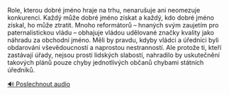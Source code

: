 
Role, kterou dobré jméno hraje na trhu, nenarušuje ani neomezuje konkurenci. Každý může dobré jméno získat a každý, kdo dobré jméno získal, ho může ztratit. Mnoho reformátorů – hnaných svým zaujetím pro paternalistickou vládu – obhajuje vládou udělované značky kvality jako náhradu za obchodní jméno. Měli by pravdu, kdyby vládci a úředníci byli obdarováni vševědoucností a naprostou nestranností. Ale protože ti, kteří zastávají úřady, nejsou prosti lidských slabostí, nahradilo by uskutečnění takových plánů pouze chyby jednotlivých občanů chybami státních úředníků.

[🔊 Poslechnout audio](/data/7-paragraphs/audio/chapter_69/para_003-Role-kterou-dobr-jmno-hraje-na-trhu-nenaruuje.mp3)
